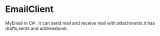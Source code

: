 # EmailClient
MyEmail in C# . it can send mail and receive mail with attachments.it
has drafts,sents and addressbook.
